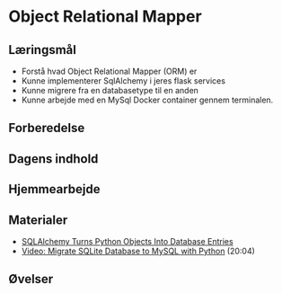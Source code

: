 # Object Relational Mapper 


## Læringsmål

* Forstå hvad Object Relational Mapper (ORM) er
* Kunne implementerer SqlAlchemy i jeres flask services
* Kunne migrere fra en databasetype til en anden
* Kunne arbejde med en MySql Docker container gennem terminalen.

## Forberedelse

## Dagens indhold


## Hjemmearbejde


## Materialer
* [SQLAlchemy Turns Python Objects Into Database Entries](https://www.youtube.com/watch?v=AKQ3XEDI9Mw)
* [Video: Migrate SQLite Database to MySQL with Python](https://www.youtube.com/watch?v=Qv02PxiK938) (20:04)

## Øvelser
